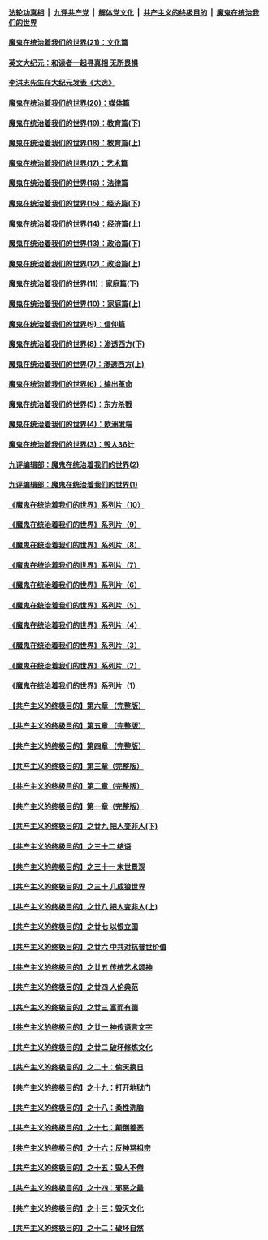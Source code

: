 ####  [法轮功真相](../../../../basic/blob/master/README.md?t=11250102) &nbsp;|&nbsp; [九评共产党](../../../../9ping.md/blob/master/README.md?t=11250102) &nbsp;|&nbsp; [解体党文化](../../../../jtdwh.md/blob/master/README.md?t=11250102)  &nbsp;|&nbsp; [共产主义的终极目的](../../../../gczydzjmd.md/blob/master/README.md?t=11250102) &nbsp;|&nbsp; [魔鬼在统治我们的世界](../../../../mgztzwmdsj.md/blob/master/README.md?t=11250102) 

#### [魔鬼在统治着我们的世界(21)：文化篇](../pages/nsc422/n10597706.md?t=11250102) 

#### [英文大纪元：和读者一起寻真相 无所畏惧](../pages/nsc422/n12542027.md?t=11250102) 

#### [李洪志先生在大纪元发表《大选》](../pages/nsc422/n12534746.md?t=11250102) 

#### [魔鬼在统治着我们的世界(20)：媒体篇](../pages/nsc422/n10586579.md?t=11250102) 

#### [魔鬼在统治着我们的世界(19)：教育篇(下)](../pages/nsc422/n10564808.md?t=11250102) 

#### [魔鬼在统治着我们的世界(18)：教育篇(上)](../pages/nsc422/n10526970.md?t=11250102) 

#### [魔鬼在统治着我们的世界(17)：艺术篇](../pages/nsc422/n10499093.md?t=11250102) 

#### [魔鬼在统治着我们的世界(16)：法律篇](../pages/nsc422/n10485969.md?t=11250102) 

#### [魔鬼在统治着我们的世界(15)：经济篇(下)](../pages/nsc422/n10469975.md?t=11250102) 

#### [魔鬼在统治着我们的世界(14)：经济篇(上)](../pages/nsc422/n10457370.md?t=11250102) 

#### [魔鬼在统治着我们的世界(13)：政治篇(下)](../pages/nsc422/n10448270.md?t=11250102) 

#### [魔鬼在统治着我们的世界(12)：政治篇(上)](../pages/nsc422/n10444576.md?t=11250102) 

#### [魔鬼在统治着我们的世界(11)：家庭篇(下)](../pages/nsc422/n10440961.md?t=11250102) 

#### [魔鬼在统治着我们的世界(10)：家庭篇(上)](../pages/nsc422/n10435448.md?t=11250102) 

#### [魔鬼在统治着我们的世界(9)：信仰篇](../pages/nsc422/n10432159.md?t=11250102) 

#### [魔鬼在统治着我们的世界(8)：渗透西方(下)](../pages/nsc422/n10429603.md?t=11250102) 

#### [魔鬼在统治着我们的世界(7)：渗透西方(上)](../pages/nsc422/n10426013.md?t=11250102) 

#### [魔鬼在统治着我们的世界(6)：输出革命](../pages/nsc422/n10421536.md?t=11250102) 

#### [魔鬼在统治着我们的世界(5)：东方杀戮](../pages/nsc422/n10417707.md?t=11250102) 

#### [魔鬼在统治着我们的世界(4)：欧洲发端](../pages/nsc422/n10414890.md?t=11250102) 

#### [魔鬼在统治着我们的世界(3)：毁人36计](../pages/nsc422/n10411583.md?t=11250102) 

#### [九评编辑部：魔鬼在统治着我们的世界(2)](../pages/nsc422/n10410036.md?t=11250102) 

#### [九评编辑部：魔鬼在统治着我们的世界(1)](../pages/nsc422/n10406825.md?t=11250102) 

#### [《魔鬼在统治着我们的世界》系列片（10）](../pages/nsc422/n12292670.md?t=11250102) 

#### [《魔鬼在统治着我们的世界》系列片（9）](../pages/nsc422/n12290859.md?t=11250102) 

#### [《魔鬼在统治着我们的世界》系列片（8）](../pages/nsc422/n12287445.md?t=11250102) 

#### [《魔鬼在统治着我们的世界》系列片（7）](../pages/nsc422/n12283425.md?t=11250102) 

#### [《魔鬼在统治着我们的世界》系列片（6）](../pages/nsc422/n12282314.md?t=11250102) 

#### [《魔鬼在统治着我们的世界》系列片（5）](../pages/nsc422/n12281419.md?t=11250102) 

#### [《魔鬼在统治着我们的世界》系列片（4）](../pages/nsc422/n12274024.md?t=11250102) 

#### [《魔鬼在统治着我们的世界》系列片（3）](../pages/nsc422/n12271322.md?t=11250102) 

#### [《魔鬼在统治着我们的世界》系列片（2）](../pages/nsc422/n12269049.md?t=11250102) 

#### [《魔鬼在统治着我们的世界》系列片（1）](../pages/nsc422/n12267575.md?t=11250102) 

#### [【共产主义的终极目的】第六章 （完整版）](../pages/nsc422/n11428913.md?t=11250102) 

#### [【共产主义的终极目的】第五章 （完整版）](../pages/nsc422/n11428912.md?t=11250102) 

#### [【共产主义的终极目的】第四章 （完整版）](../pages/nsc422/n11428907.md?t=11250102) 

#### [【共产主义的终极目的】第三章（完整版）](../pages/nsc422/n11428848.md?t=11250102) 

#### [【共产主义的终极目的】第二章（完整版）](../pages/nsc422/n11428831.md?t=11250102) 

#### [【共产主义的终极目的】第一章（完整版）](../pages/nsc422/n11417651.md?t=11250102) 

#### [【共产主义的终极目的】之廿九 把人变非人(下)](../pages/nsc422/n11344140.md?t=11250102) 

#### [【共产主义的终极目的】之三十二 结语](../pages/nsc422/n11360535.md?t=11250102) 

#### [【共产主义的终极目的】之三十一 末世景观](../pages/nsc422/n11351129.md?t=11250102) 

#### [【共产主义的终极目的】之三十 几成狼世界](../pages/nsc422/n11348280.md?t=11250102) 

#### [【共产主义的终极目的】之廿八 把人变非人(上)](../pages/nsc422/n11340492.md?t=11250102) 

#### [【共产主义的终极目的】之廿七 以恨立国](../pages/nsc422/n11336944.md?t=11250102) 

#### [【共产主义的终极目的】之廿六 中共对抗普世价值](../pages/nsc422/n11324785.md?t=11250102) 

#### [【共产主义的终极目的】之廿五 传统艺术颂神](../pages/nsc422/n11296396.md?t=11250102) 

#### [【共产主义的终极目的】之廿四 人伦典范](../pages/nsc422/n11296397.md?t=11250102) 

#### [【共产主义的终极目的】之廿三 富而有德](../pages/nsc422/n11283598.md?t=11250102) 

#### [【共产主义的终极目的】之廿一 神传语言文字](../pages/nsc422/n11263265.md?t=11250102) 

#### [【共产主义的终极目的】之廿二 破坏修炼文化](../pages/nsc422/n11245728.md?t=11250102) 

#### [【共产主义的终极目的】之二十：偷天换日](../pages/nsc422/n11238846.md?t=11250102) 

#### [【共产主义的终极目的】之十九：打开地狱门](../pages/nsc422/n11206376.md?t=11250102) 

#### [【共产主义的终极目的】之十八：柔性洗脑](../pages/nsc422/n11199994.md?t=11250102) 

#### [【共产主义的终极目的】之十七：颠倒善恶](../pages/nsc422/n11179782.md?t=11250102) 

#### [【共产主义的终极目的】之十六：反神骂祖宗](../pages/nsc422/n11166798.md?t=11250102) 

#### [【共产主义的终极目的】之十五：毁人不倦](../pages/nsc422/n11166792.md?t=11250102) 

#### [【共产主义的终极目的】之十四：邪恶之最](../pages/nsc422/n11150249.md?t=11250102) 

#### [【共产主义的终极目的】之十三：毁灭文化](../pages/nsc422/n11135227.md?t=11250102) 

#### [【共产主义的终极目的】之十二：破坏自然](../pages/nsc422/n11135214.md?t=11250102) 


